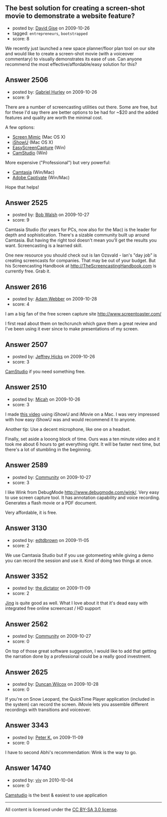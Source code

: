 ## The best solution for creating a screen-shot movie to demonstrate a website feature?

- posted by: [David Gise](https://stackexchange.com/users/-1/808-david-gise) on 2009-10-26
- tagged: `entrepreneurs`, `bootstrapped`
- score: 8

We recently just launched a new space planner/floor plan tool on our site and would like to create a screen-shot movie (with a voiceover commentary) to visually demonstrates its ease of use. Can anyone recommend the most effective/affordable/easy solution for this? 




## Answer 2506

- posted by: [Gabriel Hurley](https://stackexchange.com/users/-1/1005-gabriel-hurley) on 2009-10-26
- score: 9

<p>There are a number of screencasting utilities out there. Some are free, but for these I'd say there are better options to be had for ~$20 and the added features and quality are worth the minimal cost.</p>

<p>A few options:</p>

<ul>
<li><a href="http://www.polarian.com/products/ScreenMimic.php" rel="nofollow">Screen Mimic</a> (Mac OS X)</li>
<li><a href="http://shinywhitebox.com/home/home.html" rel="nofollow">iShowU</a> (Mac OS X)</li>
<li><a href="http://www.easyscreencapturevideo.com/" rel="nofollow">EasyScreenCapture</a> (Win)</li>
<li><a href="http://camstudio.org/" rel="nofollow">CamStudio</a> (Win)</li>
</ul>

<p>More expensive ("Professional") but very powerful:</p>

<ul>
<li><a href="http://www.techsmith.com/camtasia.asp" rel="nofollow">Camtasia</a> (Win/Mac)</li>
<li><a href="http://www.adobe.com/products/captivate/" rel="nofollow">Adobe Captivate</a> (Win/Mac)</li>
</ul>

<p>Hope that helps!</p>



## Answer 2525

- posted by: [Bob Walsh](https://stackexchange.com/users/-1/346-bob-walsh) on 2009-10-27
- score: 9

<p>Camtasia Studio (for years for PCs, now also for the Mac) is the leader for depth and sophistication. There's a sizable community built up around Camtasia. But having the right tool doesn't mean you'll get the results you want. Screencasting is a learned skill. </p>

<p>One new resource you should check out is Ian Ozsvald - Ian's "day job" is creating screencasts for companies. That may be out of your budget. But his Screencasting Handbook at <a href="http://TheScreencastingHandbook.com" rel="nofollow">http://TheScreencastingHandbook.com</a> is currently free. Grab it.</p>



## Answer 2616

- posted by: [Adam Webber](https://stackexchange.com/users/-1/1027-adam-webber) on 2009-10-28
- score: 4

I am a big fan of the free screen capture site http://www.screentoaster.com/  

I first read about them on techcrunch which gave them a great review and I've been using it ever since to make presentations of my screen.


## Answer 2507

- posted by: [Jeffrey Hicks](https://stackexchange.com/users/-1/1090-jeffrey-hicks) on 2009-10-26
- score: 3

[CamStudio](http://camstudio.org/) if you need something free.


## Answer 2510

- posted by: [Micah](https://stackexchange.com/users/-1/284-micah) on 2009-10-26
- score: 3

<p>I made <a href="http://vimeo.com/6672923" rel="nofollow">this video</a> using iShowU and iMovie on a Mac.  I was very impressed with how easy iShowU was and would recommend it to anyone.</p>

<p>Another tip: Use a decent microphone, like one on a headset.</p>

<p>Finally, set aside a looong block of time.  Ours was a ten minute video and it took me about 6 hours to get everything right.  It will be faster next time, but there's a lot of stumbling in the beginning.</p>



## Answer 2589

- posted by: [Community](https://stackexchange.com/users/-1/-1-community) on 2009-10-27
- score: 3

<p>I like Wink from DebugMode <a href="http://www.debugmode.com/wink/" rel="nofollow">http://www.debugmode.com/wink/</a>. Very easy to use screen capture tool. It has annotation capability and voice recording. 
Generates a flash movie or a PDF document. </p>

<p>Very affordable, it is free.</p>



## Answer 3130

- posted by: [edtdbrown](https://stackexchange.com/users/-1/1275-edtdbrown) on 2009-11-05
- score: 2

We use Camtasia Studio but if you use gotomeeting while giving a demo you can record the session and use it.  Kind of doing two things at once. 



## Answer 3352

- posted by: [the dictator](https://stackexchange.com/users/-1/473-the-dictator) on 2009-11-09
- score: 2

<p><a href="http://www.jingproject.com/" rel="nofollow">Jing</a> is quite good as well. What I love about it that it's dead easy with integrated free online screencast / HD support </p>



## Answer 2562

- posted by: [Community](https://stackexchange.com/users/-1/-1-community) on 2009-10-27
- score: 0

On top of those great software suggestion, I would like to add that getting the narration done by a professional could be a really good investment.


## Answer 2625

- posted by: [Duncan Wilcox](https://stackexchange.com/users/-1/869-duncan-wilcox) on 2009-10-28
- score: 0

If you're on Snow Leopard, the QuickTime Player application (included in the system) can record the screen. iMovie lets you assemble different recordings with transitions and voiceover.


## Answer 3343

- posted by: [Peter K.](https://stackexchange.com/users/-1/1339-peter-k) on 2009-11-09
- score: 0

I have to second Abhi's recommendation: Wink is the way to go.


## Answer 14740

- posted by: [viv](https://stackexchange.com/users/-1/2665-viv) on 2010-10-04
- score: 0

<p><a href="http://camstudio.org" rel="nofollow">Camstudio</a> is the best &amp; easiest to use application</p>




---

All content is licensed under the [CC BY-SA 3.0 license](https://creativecommons.org/licenses/by-sa/3.0/).

